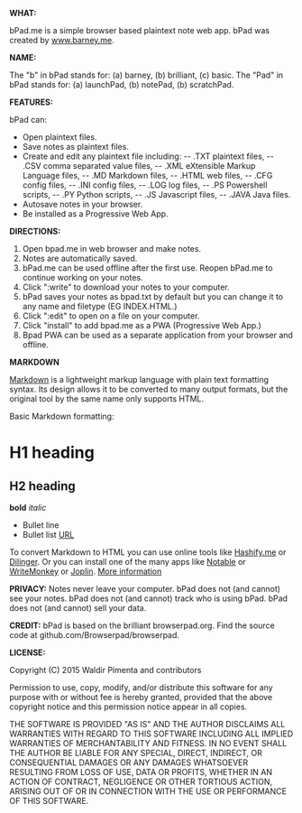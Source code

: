 **WHAT:**

bPad.me is a simple browser based plaintext note web app. 
bPad was created by www.barney.me.

**NAME:**

The "b" in bPad stands for:
(a) barney,
(b) brilliant,
(c) basic.
The "Pad" in bPad stands for:
(a) launchPad,
(b) notePad,
(b) scratchPad.

**FEATURES:**

bPad can:
- Open plaintext files. 
- Save notes as plaintext files.
- Create and edit any plaintext file including:
-- .TXT plaintext files,
-- .CSV comma separated value files,
-- .XML eXtensible Markup Language files,
-- .MD Markdown files,
-- .HTML web files,
-- .CFG config files,
-- .INI config files,
-- .LOG log files,
-- .PS Powershell scripts,
-- .PY Python scripts,
-- .JS Javascript files,
-- .JAVA Java files.
- Autosave notes in your browser. 
- Be installed as a Progressive Web App.

**DIRECTIONS:**

1. Open bpad.me in web browser and make notes.
2. Notes are automatically saved.
3. bPad.me can be used offline after the first use. Reopen bPad.me to continue working on your notes.
4. Click ":write" to download your notes to your computer.
5. bPad saves your notes as bpad.txt by default but you can change it to any name and filetype (EG INDEX.HTML.)
6. Click ":edit" to open on a file on your computer.
7. Click "install" to add bpad.me as a PWA (Progressive Web App.)
8. Bpad PWA can be used as a separate application from your browser and offline.

**MARKDOWN**

[Markdown](https://daringfireball.net/projects/markdown/) is a lightweight markup language with plain text formatting syntax. Its design allows it to be converted to many output formats, but the original tool by the same name only supports HTML.

Basic Markdown formatting:
# H1 heading
## H2 heading
**bold**
_italic_
* Bullet line
* Bullet list
[URL](www.address.com)

To convert Markdown to HTML you can use online tools like [Hashify.me](https://hashify.me) or [Dilinger](https://dillinger.io). Or you can install one of the many apps like [Notable](https://notable.md) or [WriteMonkey](http://writemonkey.com) or [Joplin](https://joplinapp.org).
[More information ](https://www.markdownguide.org/cheat-sheet/)

**PRIVACY:**
Notes never leave your computer.
bPad does not (and cannot) see your notes.
bPad does not (and cannot) track who is using bPad.
bPad does not (and cannot) sell your data.

**CREDIT:**
bPad is based on the brilliant browserpad.org. 
Find the source code at github.com/Browserpad/browserpad.

**LICENSE:**

Copyright (C) 2015 Waldir Pimenta and contributors

Permission to use, copy, modify, and/or distribute this software for any purpose with or without fee is hereby granted, provided that the above copyright notice and this permission notice appear in all copies.

THE SOFTWARE IS PROVIDED "AS IS" AND THE AUTHOR DISCLAIMS ALL WARRANTIES WITH REGARD TO THIS SOFTWARE INCLUDING ALL IMPLIED WARRANTIES OF MERCHANTABILITY AND FITNESS. IN NO EVENT SHALL THE AUTHOR BE LIABLE FOR ANY SPECIAL, DIRECT, INDIRECT, OR CONSEQUENTIAL DAMAGES OR ANY DAMAGES WHATSOEVER RESULTING FROM LOSS OF USE, DATA OR PROFITS, WHETHER IN AN ACTION OF CONTRACT, NEGLIGENCE OR OTHER TORTIOUS ACTION, ARISING OUT OF OR IN CONNECTION WITH THE USE OR PERFORMANCE OF THIS SOFTWARE.
